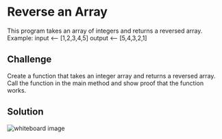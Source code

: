 # Reverse an Array
This program takes an array of integers and returns a reversed array.
Example:	input <-- [1,2,3,4,5]
			output <-- [5,4,3,2,1]

## Challenge
Create a function that takes an integer array and returns a reversed array. 
Call the function in the main method and show proof that the function works.

## Solution
![whiteboard image](../../assets/array_reverse.jpg "Whiteboard Challenge 01 Solution")